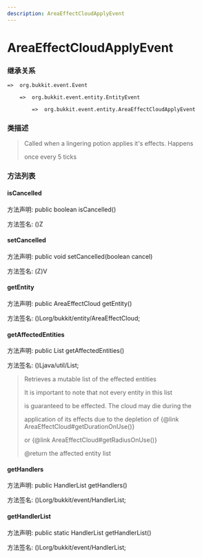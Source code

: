 ```yaml
---
description: AreaEffectCloudApplyEvent
---
```


# AreaEffectCloudApplyEvent

### 继承关系

    =>  org.bukkit.event.Event

        =>  org.bukkit.event.entity.EntityEvent

            =>  org.bukkit.event.entity.AreaEffectCloudApplyEvent

### 类描述

> Called when a lingering potion applies it's effects. Happens
>
> once every 5 ticks

### 方法列表

#### isCancelled

方法声明: public boolean isCancelled()

方法签名: ()Z

#### setCancelled

方法声明: public void setCancelled(boolean cancel)

方法签名: (Z)V

#### getEntity

方法声明: public AreaEffectCloud getEntity()

方法签名: ()Lorg/bukkit/entity/AreaEffectCloud;

#### getAffectedEntities

方法声明: public List<LivingEntity> getAffectedEntities()

方法签名: ()Ljava/util/List;

> Retrieves a mutable list of the effected entities
>
> <p>
>
> It is important to note that not every entity in this list
>
> is guaranteed to be effected.  The cloud may die during the
>
> application of its effects due to the depletion of {@link AreaEffectCloud#getDurationOnUse()}
>
> or {@link AreaEffectCloud#getRadiusOnUse()}
>
> @return the affected entity list

#### getHandlers

方法声明: public HandlerList getHandlers()

方法签名: ()Lorg/bukkit/event/HandlerList;

#### getHandlerList

方法声明: public static HandlerList getHandlerList()

方法签名: ()Lorg/bukkit/event/HandlerList;